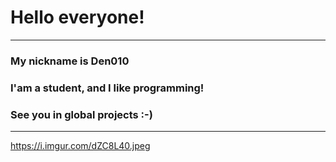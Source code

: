 # Hello everyone!
---

### My nickname is Den010
### I'am a student, and I like programming!
### See you in global projects :-)

***

<https://i.imgur.com/dZC8L40.jpeg>

